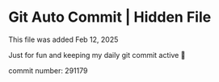 # Git Auto Commit | Hidden File

This file was added Feb 12, 2025

Just for fun and keeping my daily git commit active 🤪

commit number: 291179
